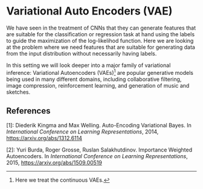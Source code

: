 # Variational Auto Encoders (VAE)

We have seen in the treatment of CNNs that they can generate features that are suitable for the classification or regression task at hand using the labels to guide the maximization of the log-likelihod function. Here we are looking at the problem where we need features that are suitable for generating data from the input distribution without necessarily having labels. 

In this setting we will look deeper into a major family of variational inference: Variational Autoencoders (VAEs)[^3] are popular generative models being used in many different domains, including collaborative filtering, image compression, reinforcement learning, and generation of music and sketches. 

[^3]: Here we treat the continuous VAEs. 


## References

[1]: Diederik Kingma and Max Welling. Auto-Encoding Variational Bayes. In _International Conference on Learning Representations_, 2014, https://arxiv.org/abs/1312.6114

[2]: Yuri Burda, Roger Grosse, Ruslan Salakhutdinov. Importance Weighted Autoencoders. In _International Conference on Learning Representations_, 2015, https://arxiv.org/abs/1509.00519
    
